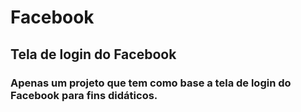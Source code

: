 # Facebook
## Tela de login do Facebook
### Apenas um projeto que tem como base a tela de login do Facebook para fins didáticos.
